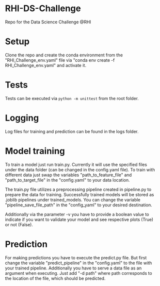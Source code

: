 # RHI-DS-Challenge
Repo for the Data Science Challenge @RHI

# Setup
Clone the repo and create the conda environment from the "RHI_Challenge_env.yaml" file via "conda env create -f RHI_Challenge_env.yaml" and activate it.

# Tests
Tests can be executed via `python -m unittest` from the root folder.

# Logging
Log files for training and prediction can be found in the logs folder.

# Model training
To train a model just run train.py. Currently it will use the specified files under the data folder (can be changed in the config.yaml file). To train with different data just swap the variables "path_to_feature_file" and "path_to_target_file" in the "config.yaml" to your data location.

The train.py file utilizes a preprocessing pipeline created in pipeline.py to prepare the data for training. Successfully trained models will be stored as .joblib pipelines under trained_models. You can change the variable "pipeline_save_file_path" in the "config_yaml" to your desired destination.

Additionally via the parameter -v you have to provide a boolean value to indicate if you want to validate your model and see respective plots (True) or not (False).

# Prediction
For making predictions you have to execute the predict.py file. But first change the variable "predict_pipeline" in the "config.yaml" to the file with your trained pipeline. Additionally you have to serve a data file as an argument when executing. Just add "-d path" where path corresponds to the location of the file, which should be predicted.
